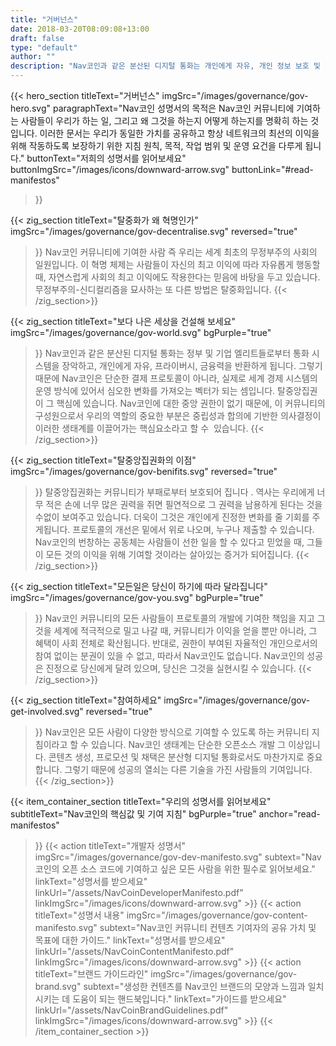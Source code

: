 ```yaml
---
title: "거버넌스"
date: 2018-03-20T08:09:08+13:00
draft: false
type: "default"
author: ""
description: "Nav코인과 같은 분산된 디지털 통화는 개인에게 자유, 개인 정보 보호 및 재정 능력을 되돌려 줍니다."
---
```

<script src="https://ajax.googleapis.com/ajax/libs/jquery/3.3.1/jquery.min.js"></script>
{{< hero_section
titleText="거버넌스"
imgSrc="/images/governance/gov-hero.svg"
paragraphText="Nav코인 성명서의 목적은 Nav코인 커뮤니티에 기여하는 사람들이 우리가 하는 일, 그리고 왜 그것을 하는지 어떻게 하는지를 명확히 하는 것입니다. 이러한 문서는 우리가 동일한 가치를 공유하고 항상 네트워크의 최선의 이익을 위해 작동하도록 보장하기 위한 지침 원칙, 목적, 작업 범위 및 운영 요건을 다루게&nbsp;됩니다."
buttonText="저희의 성명서를 읽어보세요"
buttonImgSrc="/images/icons/downward-arrow.svg"
buttonLink="#read-manifestos"
>}}

{{< zig_section
titleText="탈중화가 왜 혁명인가"
imgSrc="/images/governance/gov-decentralise.svg"
reversed="true"
>}}
Nav코인 커뮤니티에 기여한 사람 즉 우리는 세계 최초의 무정부주의 사회의 일원입니다. 이 혁명 체제는 사람들이 자신의 최고 이익에 따라 자유롭게 행동할 때, 자연스럽게 사회의 최고 이익에도 작용한다는 믿음에 바탕을 두고 있습니다. 무정부주의-신디컬리즘을 묘사하는 또 다른 방법은&nbsp;탈중화입니다.
{{< /zig_section>}}


{{< zig_section
  titleText="보다 나은 세상을 건설해 보세요"
  imgSrc="/images/governance/gov-world.svg"
  bgPurple="true"
>}}
Nav코인과 같은 분산된 디지털 통화는 정부 및 기업 엘리트들로부터 통화 시스템을 장악하고, 개인에게 자유, 프라이버시, 금융력을 반환하게 됩니다. 그렇기 때문에 Nav코인은 단순한 결제 프로토콜이 아니라, 실제로 세계 경제 시스템의 운영 방식에 있어서 심오한 변화를 가져오는 벡터가 되는 셈입니다. 탈중앙집권이 그 핵심에 있습니다. Nav코인에 대한 중앙 권한이 없기 때문에, 이 커뮤니티의 구성원으로서 우리의 역할의 중요한 부분은 중립성과 합의에 기반한 의사결정이 이러한 생태계를 이끌어가는 핵심요소라고 할 수 &nbsp;있습니다.
{{< /zig_section>}}


{{< zig_section
titleText="탈중앙집권화의 이점"
imgSrc="/images/governance/gov-benifits.svg"
reversed="true"
>}}
탈중앙집권화는 커뮤니티가 부패로부터 보호되어 집니다 . 역사는 우리에게 너무 적은 손에 너무 많은 권력을 쥐면 필연적으로 그 권력을 남용하게 된다는 것을 수없이 보여주고 있습니다. 더욱이 그것은 개인에게 진정한 변화를 줄 기회를 주게됩니다. 프로토콜의 개선은 밑에서 위로 나오며, 누구나 제출할 수 있습니다. Nav코인의 번창하는 공동체는 사람들이 선한 일을 할 수 있다고 믿었을 때, 그들이 모든 것의 이익을 위해 기여할 것이라는 살아있는 증거가&nbsp;되어집니다.
{{< /zig_section>}}


{{< zig_section
  titleText="모든일은 당신이 하기에 따라 달라집니다"
  imgSrc="/images/governance/gov-you.svg"
  bgPurple="true"
>}}
Nav코인 커뮤니티의 모든 사람들이 프로토콜의 개발에 기여한 책임을 지고 그것을 세계에 적극적으로 밀고 나갈 때, 커뮤니티가 이익을 얻을 뿐만 아니라, 그 혜택이 사회 전체로 확산됩니다. 반대로, 권한이 부여된 자율적인 개인으로서의 참여 없이는 분권이 있을 수 없고, 따라서 Nav코인도 없습니다. Nav코인의 성공은 진정으로 당신에게 달려 있으며, 당신은 그것을 실현시킬 수&nbsp;있습니다.
{{< /zig_section>}}


{{< zig_section
titleText="참여하세요"
imgSrc="/images/governance/gov-get-involved.svg"
reversed="true"
>}}
Nav코인은 모든 사람이 다양한 방식으로 기여할 수 있도록 하는 커뮤니티 지침이라고 할 수 있습니다. Nav코인 생태계는 단순한 오픈소스 개발 그 이상입니다. 콘텐츠 생성, 프로모션 및 채택은 분산형 디지털 통화로서도 마찬가지로 중요합니다. 그렇기 때문에 성공의 열쇠는 다른 기술을 가진 사람들의&nbsp;기여입니다.
{{< /zig_section>}}


{{< item_container_section
    titleText="우리의 성명서를 읽어보세요"
    subtitleText="Nav코인의 핵심값 및 기여 지침"
    bgPurple="true"
    anchor="read-manifestos"
>}}
    {{< action
        titleText="개발자 성명서"
        imgSrc="/images/governance/gov-dev-manifesto.svg"
        subtext="Nav코인의 오픈 소스 코드에 기여하고 싶은 모든 사람을 위한 필수로&nbsp;읽어보세요."
        linkText="성명서를 받으세요"
        linkUrl="/assets/NavCoinDeveloperManifesto.pdf"
        linkImgSrc="/images/icons/downward-arrow.svg"
    >}}
    {{< action
        titleText="성명서 내용"
        imgSrc="/images/governance/gov-content-manifesto.svg"
        subtext="Nav코인 커뮤니티 컨텐츠 기여자의 공유 가치 및 목표에 대한&nbsp;가이드."
        linkText="성명서를 받으세요"
        linkUrl="/assets/NavCoinContentManifesto.pdf"
        linkImgSrc="/images/icons/downward-arrow.svg"
    >}}
    {{< action
        titleText="브랜드 가이드라인"
        imgSrc="/images/governance/gov-brand.svg"
        subtext="생성한 컨텐츠를 Nav코인 브랜드의 모양과 느낌과 일치시키는 데 도움이 되는&nbsp;핸드북입니다."
        linkText="가이드를 받으세요"
        linkUrl="/assets/NavCoinBrandGuidelines.pdf"
        linkImgSrc="/images/icons/downward-arrow.svg"
    >}}
{{< /item_container_section >}}

<script>
$("a[href^='#']").click(function(e) {
	e.preventDefault();

	var position = $($(this).attr("href")).offset().top;

	$("body, html").animate({
		scrollTop: position
	} /* speed */ );
});
</script>
